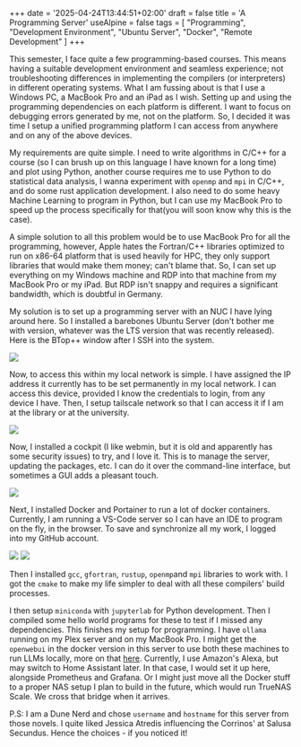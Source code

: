+++
date = '2025-04-24T13:44:51+02:00'
draft = false
title = 'A Programming Server'
useAlpine = false
tags = [
    "Programming",
    "Development Environment",
    "Ubuntu Server",
    "Docker",
    "Remote Development"
]
+++

This semester, I face quite a few programming-based courses. This means having a suitable development environment and seamless experience; not troubleshooting differences in implementing the compilers (or interpreters) in different operating systems. What I am fussing about is that I use a Windows PC, a MacBook Pro and an iPad as I wish. Setting up and using the programming dependencies on each platform is different. I want to focus on debugging errors generated by me, not on the platform. So, I decided it was time I setup a unified programming platform I can access from anywhere and on any of the above devices.

My requirements are quite simple. I need to write algorithms in C/C++ for a course (so I can brush up on this language I have known for a long time) and plot using Python, another course requires me to use Python to do statistical data analysis, I wanna experiment with `openmp` and `mpi` in C/C++, and do some rust application development. I also need to do some heavy Machine Learning to program in Python, but I can use my MacBook Pro to speed up the process specifically for that(you will soon know why this is the case).

A simple solution to all this problem would be to use MacBook Pro for all the programming, however, Apple hates the Fortran/C++ libraries optimized to run on x86-64 platform that is used heavily for HPC, they only support libraries that would make them money; can't blame that. So, I can set up everything on my Windows machine and RDP into that machine from my MacBook Pro or my iPad. But RDP isn't snappy and requires a significant bandwidth, which is doubtful in Germany.

My solution is to set up a programming server with an NUC I have lying around here. So I installed a barebones Ubuntu Server (don't bother me with version, whatever was the LTS version that was recently released). Here is the BTop++ window after I SSH into the system.

![](/images/system-info.png)

Now, to access this within my local network is simple. I have assigned the IP address it currently has to be set permanently in my local network. I can access this device, provided I know the credentials to login, from any device I have. Then, I setup tailscale network so that I can access it if I am at the library or at the university.

![](/images/tailscale.png)

Now, I installed a cockpit (I like webmin, but it is old and apparently has some security issues) to try, and I love it. This is to manage the server, updating the packages, etc. I can do it over the command-line interface, but sometimes a GUI adds a pleasant touch.

![](/images/cockpit.png)

Next, I installed Docker and Portainer to run a lot of docker containers. Currently, I am running a VS-Code server so I can have an IDE to program on the fly, in the browser. To save and synchronize all my work, I logged into my GitHub account.

![](/images/portainer.png)
![](/images/vscode-server.png)

Then I installed `gcc`, `gfortran`, `rustup`, `openmp`and `mpi` libraries to work with. I got the `cmake` to make my life simpler to deal with all these compilers' build processes.

I then setup `miniconda` with `jupyterlab` for Python development. Then I compiled some hello world programs for these to test if I missed any dependencies. This finishes my setup for programming. I have `ollama` running on my Plex server and on my MacBook Pro. I might get the `openwebui` in the docker version in this server to use both these machines to run LLMs locally, more on that [here](https://ashwinbalaji.xyz/series/local-llms/). Currently, I use Amazon's Alexa, but may switch to Home Assistant later. In that case, I would set it up here, alongside Prometheus and Grafana. Or I might just move all the Docker stuff to a proper NAS setup I plan to build in the future, which would run TrueNAS Scale. We cross that bridge when it arrives.

P.S: I am a Dune Nerd and chose `username` and `hostname` for this server from those novels. I quite liked Jessica Atredis influencing the Corrinos' at Salusa Secundus. Hence the choices - if you noticed it! 